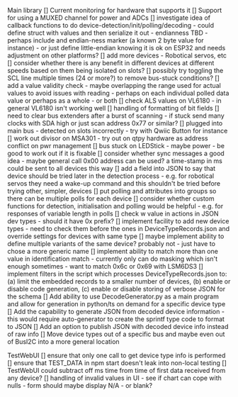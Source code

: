 Main library
[] Current monitoring for hardware that supports it
[] Support for using a MUXED channel for power and ADCs
[] investigate idea of callback functions to do device-detection/init/polling/decoding - could define struct with values and then serialize it out - endianness TBD - perhaps include and endian-ness marker (a known 2 byte value for instance) - or just define little-endian knowing it is ok on ESP32 and needs adjustment on other platforms?
[] add more devices - Robotical servos, etc
[] consider whether there is any benefit in different devices at different speeds based on them being isolated on slots? 
[] possibly try toggling the SCL line multiple times (24 or more?) to remove bus-stuck conditions?
[] add a value validity check - maybe overlapping the range used for actual values to avoid issues with reading - perhaps on each individual polled data value or perhaps as a whole - or both
[] check ALS values on VL6180 - in general VL6180 isn't working well
[] handling of formatting of bit fields
[] need to clear bus extenders after a burst of scanning - if stuck send many clocks with SDA high or just scan address 0x77 or similar?
[] plugged into main bus - detected on slots incorrectly - try with Qwiic Button for instance
[] work out divisor on MSA301 - try out on qtpy hardware as address conflict on pwr management
[] bus stuck on LEDStick - maybe power - be good to work out if it is fixable
[] consider whether sync messages a good idea - maybe general call 0x00 address can be used? a time-stamp in ms could be sent to all devices this way
[] add a field into JSON to say that device should be tried later in the detection process - e.g. for robotical servos they need a wake-up command and this shouldn't be tried before trying other, simpler, devices
[] put polling and attributes into groups so there can be multiple polls for each device
[] consider whether custom functions for detection, initialisation and polling would be helpful - e.g. for responses of variable length in polls
[] check w value in actions in JSON dev types - should it have 0x prefix?
[] implement facility to add new device types - need to check them before the ones in DeviceTypeRecords.json and override settings for devices with same type
[] maybe implement ability to define multiple variants of the same device? probably not - just have to chose a more generic name
[] implement ability to match more than one value in identification match - currently only can do masking which isn't enough sometimes - want to match 0x6c or 0x69 with LSM6DS3
[] implement filters in the script which processes DeviceTypeRecords.json to: (a) limit the embedded records to a smaller number of devices, (b) enable or disable code generation, (c) enable or disable storing of verbose JSON for the schema
[] Add ability to use DecodeGenerator.py as a main program and allow for generation in python/ts on demand for a specific device type
[] Add the capability to generate JSON from decoded device information - this would require auto-generator to create the sprintf type code to format to JSON
[] Add an option to publish JSON with decoded device info instead of raw info
[] Move device types out of a specific bus and maybe even out of BusI2C into a more general location

TestWebUI
[] ensure that only one call to get device type info is performed
[] ensure that TEST_DATA in npm start doesn't leak into non-local testing
[] TestWebUI could subtract off ms time from time of first data received from any device?
[] handling of invalid values in UI - see if chart can cope with nulls - form should maybe display N/A - or blank?

